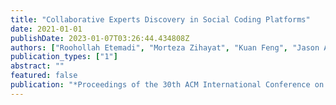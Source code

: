 ```yaml
---
title: "Collaborative Experts Discovery in Social Coding Platforms"
date: 2021-01-01
publishDate: 2023-01-07T03:26:44.434808Z
authors: ["Roohollah Etemadi", "Morteza Zihayat", "Kuan Feng", "Jason Adelman", "Ebrahim Bagheri"]
publication_types: ["1"]
abstract: ""
featured: false
publication: "*Proceedings of the 30th ACM International Conference on Information & Knowledge Management*"
---
```


